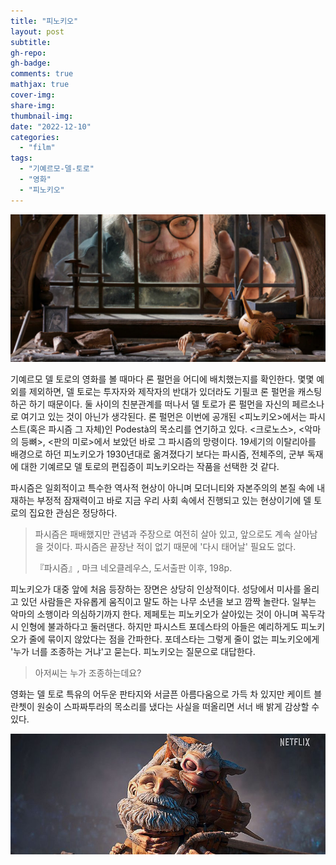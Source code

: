 ```yaml
---
title: "피노키오"
layout: post
subtitle: 
gh-repo:
gh-badge:
comments: true
mathjax: true
cover-img:
share-img: 
thumbnail-img:
date: "2022-12-10"
categories: 
  - "film"
tags: 
  - "기예르모-델-토로"
  - "영화"
  - "피노키오"
---
```


![피노키오와 델 토로](/assets/img/del_toro_pinocchio-1024x480.jpg)

기예르모 델 토로의 영화를 볼 때마다 론 펄먼을 어디에 배치했는지를 확인한다. 몇몇 예외를 제외하면, 델 토로는 투자자와 제작자의 반대가 있더라도 기필코 론 펄먼을 캐스팅하곤 하기 때문이다. 둘 사이의 친분관계를 떠나서 델 토로가 론 펄먼을 자신의 페르소나로 여기고 있는 것이 아닌가 생각된다. 론 펄먼은 이번에 공개된 \<피노키오\>에서는 파시스트(혹은 파시즘 그 자체)인 Podestà의 목소리를 연기하고 있다. \<크로노스\>, \<악마의 등뼈\>, \<판의 미로\>에서 보았던 바로 그 파시즘의 망령이다. 19세기의 이탈리아를 배경으로 하던 피노키오가 1930년대로 옮겨졌다기 보다는 파시즘, 전체주의, 군부 독재에 대한 기예르모 델 토로의 편집증이 피노키오라는 작품을 선택한 것 같다.

파시즘은 일회적이고 특수한 역사적 현상이 아니며 모더니티와 자본주의의 본질 속에 내재하는 부정적 잠재력이고 바로 지금 우리 사회 속에서 진행되고 있는 현상이기에 델 토로의 집요한 관심은 정당하다.

> 파시즘은 패배했지만 관념과 주장으로 여전히 살아 있고, 앞으로도 계속 살아남을 것이다. 파시즘은 끝장난 적이 없기 때문에 '다시 태어날' 필요도 없다.
> 
> 『파시즘』, 마크 네오클레우스, 도서출판 이후, 198p.

피노키오가 대중 앞에 처음 등장하는 장면은 상당히 인상적이다. 성당에서 미사를 올리고 있던 사람들은 자유롭게 움직이고 말도 하는 나무 소년을 보고 깜짝 놀란다. 일부는 악마의 소행이라 의심하기까지 한다. 제페토는 피노키오가 살아있는 것이 아니며 꼭두각시 인형에 불과하다고 둘러댄다. 하지만 파시스트 포데스타의 아들은 예리하게도 피노키오가 줄에 묶이지 않았다는 점을 간파한다. 포데스타는 그렇게 줄이 없는 피노키오에게 '누가 너를 조종하는 거냐'고 묻는다. 피노키오는 질문으로 대답한다.

> 아저씨는 누가 조종하는데요?

영화는 델 토로 특유의 어두운 판타지와 서글픈 아름다움으로 가득 차 있지만 케이트 블란쳇이 원숭이 스파짜투라의 목소리를 냈다는 사실을 떠올리면 서너 배 밝게 감상할 수 있다.

![제페토와 스파짜투라](/assets/img/pinocchio-gdt-850x325-1.jpg)
